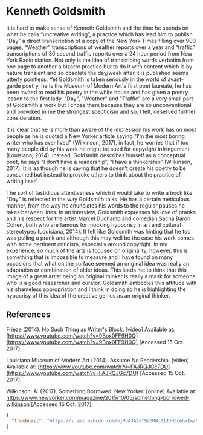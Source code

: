 # Kenneth Goldsmith
It is hard to make sense of Kenneth Goldsmith and the time he spends on what he calls “uncreative writing”, a practice which has lead him to publish “Day” a direct transcription of a copy of the New York Times filling over 900 pages, “Weather” transcriptions of weather reports over a year and “traffic” transcriptions of 30 second traffic reports over a 24 hour period from New York Radio station. Not only is the idea of transcribing words verbatim from one page to another a bizarre practice but to do it with content which is by nature transient and so obsolete the day/week after it is published seems utterly pointless. Yet Goldsmith is taken seriously in the world of avant-garde poetry, he is the Museum of Modern Art's first poet laureate, he has been invited to read his poetry in the white house and has given a poetry lesson to the first lady. "Day", "Weather" and "Traffic" are a very small part of Goldsmith's work but I chose them because they are so unconventional and provoked in me the strongest scepticism and so, I felt, deserved further consideration.

It is clear that he is more than aware of the impression his work has on most people as he is quoted a New Yorker article saying "I’m the most boring writer who has ever lived" (Wilkinson, 2017), in fact, he worries that if too many people did by his work he might be sued for copyright infringement (Louisiana, 2014). Instead, Goldsmith describes himself as a conceptual poet, he says “I don’t have a readership”, “I have a thinkership”  (Wilkinson, 2017). It is as though he is saying that he doesn't create his poetry to be consumed but instead to provoke others to think about the practice of writing itself.

The sort of fastidious attentiveness which it would take to write a book like "Day" is reflected in the way Goldsmith talks. He has a certain meticulous manner, from the way he enunciates his words to the regular pauses he takes between lines. In an interview, Goldsmith expresses his love of pranks and his respect for the artist Marcel Duchamp and comedian Sacha Baron Cohen, both who are famous for mocking hypocrisy in art and cultural stereotypes (Louisiana, 2014). It felt like Goldsmith was hinting that he too was pulling a prank and although this may well be the case his work comes with some pertinent criticism, especially around copyright. In my experience, so much of the arts is focused on originality, however, this is something that is impossible to measure and I have found on many occasions that what on the surface seemed an original idea was really an adaptation or combination of older ideas. This leads me to think that this image of a great artist being an original thinker is really a mask for someone who is a good researcher and curator. Goldsmith embodies this attitude with his shameless appropriation and I think in doing so he is highlighting the hypocrisy of this idea of the creative genius as an original thinker. 

## References

Frieze (2014). No Such Thing as Writer's Block. [video] Available at: [https://www.youtube.com/watch?v=9Box0FF9H0Q](https://www.youtube.com/watch?v=9Box0FF9H0Q) [Accessed 15 Oct. 2017].

Louisiana Museum of Modern Art (2014). Assume No Readership. [video] Available at: [https://www.youtube.com/watch?v=FAJRQJGc7DU](https://www.youtube.com/watch?v=FAJRQJGc7DU) [Accessed 15 Oct. 2017].

Wilkinson, A. (2017). Something Borrowed. New Yorker. [online] Available at: [https://www.newyorker.com/magazine/2015/10/05/something-borrowed-wilkinson ](https://www.newyorker.com/magazine/2015/10/05/something-borrowed-wilkinson)[Accessed 15 Oct. 2017].



```json
{
  "thumbnail": "https://i.amz.mshcdn.com/vjMb4JA2vT9aGMWiE1JJHCcehwI=/950x534/filters:quality(90)/https%3A%2F%2Fblueprint-api-production.s3.amazonaws.com%2Fuploads%2Fcard%2Fimage%2F188327%2FGettyImages-174509399.jpg"
}
```


